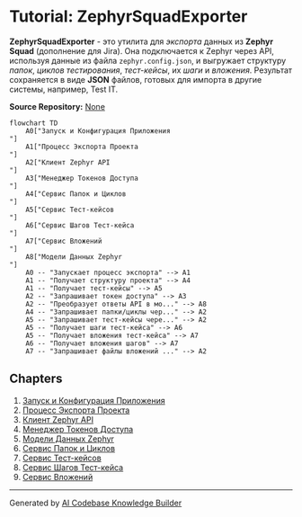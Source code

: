 # Tutorial: ZephyrSquadExporter

**ZephyrSquadExporter** - это утилита для *экспорта* данных из **Zephyr Squad** (дополнение для Jira).
Она подключается к Zephyr через API, используя данные из файла `zephyr.config.json`, и выгружает структуру *папок*, *циклов тестирования*, *тест-кейсы*, их *шаги* и *вложения*.
Результат сохраняется в виде **JSON** файлов, готовых для импорта в другие системы, например, Test IT.


**Source Repository:** [None](None)

```mermaid
flowchart TD
    A0["Запуск и Конфигурация Приложения
"]
    A1["Процесс Экспорта Проекта
"]
    A2["Клиент Zephyr API
"]
    A3["Менеджер Токенов Доступа
"]
    A4["Сервис Папок и Циклов
"]
    A5["Сервис Тест-кейсов
"]
    A6["Сервис Шагов Тест-кейса
"]
    A7["Сервис Вложений
"]
    A8["Модели Данных Zephyr
"]
    A0 -- "Запускает процесс экспорта" --> A1
    A1 -- "Получает структуру проекта" --> A4
    A1 -- "Получает тест-кейсы" --> A5
    A2 -- "Запрашивает токен доступа" --> A3
    A2 -- "Преобразует ответы API в мо..." --> A8
    A4 -- "Запрашивает папки/циклы чер..." --> A2
    A5 -- "Запрашивает тест-кейсы чере..." --> A2
    A5 -- "Получает шаги тест-кейса" --> A6
    A5 -- "Получает вложения тест-кейса" --> A7
    A6 -- "Получает вложения шагов" --> A7
    A7 -- "Запрашивает файлы вложений ..." --> A2
```

## Chapters

1. [Запуск и Конфигурация Приложения
](01_запуск_и_конфигурация_приложения_.md)
2. [Процесс Экспорта Проекта
](02_процесс_экспорта_проекта_.md)
3. [Клиент Zephyr API
](03_клиент_zephyr_api_.md)
4. [Менеджер Токенов Доступа
](04_менеджер_токенов_доступа_.md)
5. [Модели Данных Zephyr
](05_модели_данных_zephyr_.md)
6. [Сервис Папок и Циклов
](06_сервис_папок_и_циклов_.md)
7. [Сервис Тест-кейсов
](07_сервис_тест_кейсов_.md)
8. [Сервис Шагов Тест-кейса
](08_сервис_шагов_тест_кейса_.md)
9. [Сервис Вложений
](09_сервис_вложений_.md)


---

Generated by [AI Codebase Knowledge Builder](https://github.com/The-Pocket/Tutorial-Codebase-Knowledge)